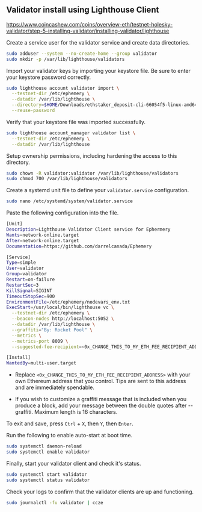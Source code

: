 ## Validator install using Lighthouse Client

https://www.coincashew.com/coins/overview-eth/testnet-holesky-validator/step-5-installing-validator/installing-validator/lighthouse

 Create a service user for the validator service and create data directories.

```bash
sudo adduser --system --no-create-home --group validator
sudo mkdir -p /var/lib/lighthouse/validators
```

Import your validator keys by importing your keystore file. Be sure to enter your keystore password correctly.

```bash
sudo lighthouse account validator import \
  --testnet-dir /etc/ephemery \
  --datadir /var/lib/lighthouse \
  --directory=$HOME/Downloads/ethstaker_deposit-cli-66054f5-linux-amd64/validator_keys \
  --reuse-password
```

Verify that your keystore file was imported successfully.

```bash
sudo lighthouse account_manager validator list \
  --testnet-dir /etc/ephemery \
  --datadir /var/lib/lighthouse
```

Setup ownership permissions, including hardening the access to this directory.

```bash
sudo chown -R validator:validator /var/lib/lighthouse/validators
sudo chmod 700 /var/lib/lighthouse/validators
```

Create a systemd unit file to define your ```validator.service``` configuration.

```bash
sudo nano /etc/systemd/system/validator.service
```

Paste the following configuration into the file. 

```bash
[Unit]
Description=Lighthouse Validator Client service for Ephermery
Wants=network-online.target
After=network-online.target
Documentation=https://github.com/darrelcanada/Ephemery

[Service]
Type=simple
User=validator
Group=validator
Restart=on-failure
RestartSec=3
KillSignal=SIGINT
TimeoutStopSec=900
EnvironmentFile=/etc/ephemery/nodevars_env.txt
ExecStart=/usr/local/bin/lighthouse vc \
  --testnet-dir /etc/ephemery \
  --beacon-nodes http://localhost:5052 \
  --datadir /var/lib/lighthouse \
  --graffiti="By: Rocket Pool" \
  --metrics \
  --metrics-port 8009 \
  --suggested-fee-recipient=<0x_CHANGE_THIS_TO_MY_ETH_FEE_RECIPIENT_ADDRESS>

[Install]
WantedBy=multi-user.target
```
- Replace ```<0x_CHANGE_THIS_TO_MY_ETH_FEE_RECIPIENT_ADDRESS>``` with your own Ethereum address that you control. Tips are sent to this address and are immediately spendable.

- If you wish to customize a graffiti message that is included when you produce a block, add your message between the double quotes after --graffiti. Maximum length is 16 characters.

To exit and save, press ```Ctrl``` + ```X```, then ```Y```, then ```Enter```.

Run the following to enable auto-start at boot time.
```bash
sudo systemctl daemon-reload
sudo systemctl enable validator
```

Finally, start your validator client and check it's status.

```bash
sudo systemctl start validator
sudo systemctl status validator
```

Check your logs to confirm that the validator clients are up and functioning.

```bash
sudo journalctl -fu validator | ccze
```



































